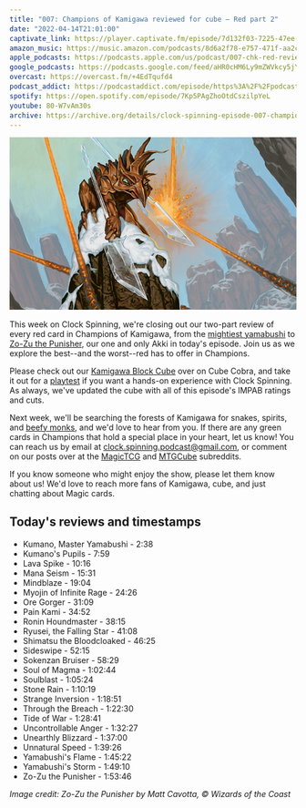 ```yaml
---
title: "007: Champions of Kamigawa reviewed for cube — Red part 2"
date: "2022-04-14T21:01:00"
captivate_link: https://player.captivate.fm/episode/7d132f03-7225-47ee-baa3-8d736bf768e6
amazon_music: https://music.amazon.com/podcasts/8d6a2f78-e757-471f-aa2c-47afe84c72db/episodes/89e0159d-6807-4e89-9de7-fb866b858d84/clock-spinning-007-chk-red-review-part-2-champions-of-kamigawa
apple_podcasts: https://podcasts.apple.com/us/podcast/007-chk-red-review-part-2-champions-of-kamigawa/id1611106302?i=1000557580456
google_podcasts: https://podcasts.google.com/feed/aHR0cHM6Ly9mZWVkcy5jYXB0aXZhdGUuZm0vY2xvY2stc3Bpbm5pbmcv/episode/N2QxMzJmMDMtNzIyNS00N2VlLWJhYTMtOGQ3MzZiZjc2OGU2?sa=X&ved=0CAUQkfYCahcKEwi4wKD44ZP3AhUAAAAAHQAAAAAQAQ
overcast: https://overcast.fm/+4EdTqufd4
podcast_addict: https://podcastaddict.com/episode/https%3A%2F%2Fpodcasts.captivate.fm%2Fmedia%2F8d50140b-0c4c-4814-addc-13e6a6d63825%2FClock-20Spinning-20Episode-20007-20-20Champions-20of-20Kamigawa.mp3&podcastId=3861161
spotify: https://open.spotify.com/episode/7Kp5PAgZhoOtdCszilpYeL
youtube: 80-W7vAm30s
archive: https://archive.org/details/clock-spinning-episode-007-champions-of-kamigawa-red-part-2
---
```


![Zo-Zu](./zo-zu.jpg)

This week on Clock Spinning, we're closing out our two-part review of every red card in Champions of Kamigawa, from the [mightiest yamabushi](https://scryfall.com/card/chk/176/kumano-master-yamabushi) to [Zo-Zu the Punisher](https://scryfall.com/card/chk/200/zo-zu-the-punisher), our one and only Akki in today's episode. Join us as we explore the best--and the worst--red has to offer in Champions.

Please check out our [Kamigawa Block Cube](https://cubecobra.com/cube/overview/clock-spinning-chk) over on Cube Cobra, and take it out for a [playtest](https://cubecobra.com/cube/playtest/clock-spinning-chk) if you want a hands-on experience with Clock Spinning. As always, we've updated the cube with all of this episode's IMPAB ratings and cuts.

Next week, we'll be searching the forests of Kamigawa for snakes, spirits, and [beefy monks](https://scryfall.com/card/chk/214/humble-budoka), and we'd love to hear from you. If there are any green cards in Champions that hold a special place in your heart, let us know! You can reach us by email at clock.spinning.podcast@gmail.com, or comment on our posts over at the [MagicTCG](https://www.reddit.com/r/magicTCG/) and [MTGCube](https://www.reddit.com/r/mtgcube/) subreddits.

If you know someone who might enjoy the show, please let them know about us! We'd love to reach more fans of Kamigawa, cube, and just chatting about Magic cards.

## Today's reviews and timestamps

+ Kumano, Master Yamabushi - 2:38
+ Kumano's Pupils - 7:59
+ Lava Spike - 10:16
+ Mana Seism - 15:31
+ Mindblaze - 19:04
+ Myojin of Infinite Rage - 24:26
+ Ore Gorger - 31:09
+ Pain Kami - 34:52
+ Ronin Houndmaster - 38:15
+ Ryusei, the Falling Star - 41:08
+ Shimatsu the Bloodcloaked - 46:25
+ Sideswipe - 52:15
+ Sokenzan Bruiser - 58:29
+ Soul of Magma - 1:02:44
+ Soulblast - 1:05:24
+ Stone Rain - 1:10:19
+ Strange Inversion - 1:18:51
+ Through the Breach - 1:22:30
+ Tide of War - 1:28:41
+ Uncontrollable Anger - 1:32:27
+ Unearthly Blizzard - 1:37:00
+ Unnatural Speed - 1:39:26
+ Yamabushi's Flame - 1:45:22
+ Yamabushi's Storm - 1:49:10
+ Zo-Zu the Punisher - 1:53:46

_Image credit: Zo-Zu the Punisher by Matt Cavotta, © Wizards of the Coast_